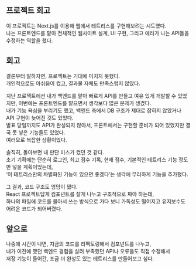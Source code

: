 ## 프로젝트 회고

이 프로젝트는 Next.js를 이용해 웹에서 테트리스를 구현해보려는 시도였다. <br>
나는 프론트엔드를 맡아 전체적인 웹사이트 설계, UI 구현, 그리고 에러가 나는 API들을 수정하는 역할을 했다.


## 회고

결론부터 말하자면, 프로젝트는 기대에 미치지 못했다. <br>
개인적으로도 아쉬움이 컸고, 결과물 자체도 만족스럽지 않았다.<br>

지난 프로젝트에선 내가 백엔드를 맡아 빠르게 API를 만들고 여유 있게 개발할 수 있었지만, 이번에는 프론트엔드를 맡으면서 생각보다 많은 문제가 생겼다.<br>
내가 기능 욕심을 부리기도 했고, 백엔드 측에서 DB 구조가 제대로 잡히지 않았거나 API 구현이 늦어진 것도 있었다.<br>
발표 당일까지도 API가 완성되지 않아서, 프론트에서는 구현할 준비가 되어 있었지만 결국 못 넣은 기능들도 있었다.<br>
여러모로 복잡한 상황이었다.<br>

솔직히, 돌아보면 내 판단 미스가 컸던 것 같다. <br>
초기 기획에는 단순히 로그인, 최고 점수 기록, 현재 점수, 기본적인 테트리스 기능 정도만 넣을 계획이었는데,<br>
‘이 테트리스만의 차별화된 기능이 있으면 좋겠다’는 생각에 무리하게 기능을 추가했다.<br>

그 결과, 코드 구조도 엉망이 됐다.<br>
React 프로젝트답게 컴포넌트를 잘게 나누고 구조적으로 짜야 하는데,<br>
하나의 파일에 코드를 몰아서 쓰는 방식으로 가다 보니 가독성도 떨어지고 유지보수도 어려운 코드가 되어버렸다.<br>

## 앞으로

나중에 시간이 나면, 지금의 코드를 리팩토링해서 컴포넌트를 나누고, <br>
내가 이전에 했던 백엔드 경험을 살려 부족했던 API나 오류들도 직접 수정해서<br>
저장 기능이 들어간, 조금 더 완성도 있는 테트리스를 만들어보고 싶다.
